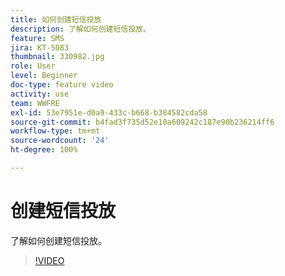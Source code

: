 ```yaml
---
title: 如何创建短信投放
description: 了解如何创建短信投放。
feature: SMS
jira: KT-5083
thumbnail: 330982.jpg
role: User
level: Beginner
doc-type: feature video
activity: use
team: WWFRE
exl-id: 53e7951e-d0a9-433c-b668-b384582cda58
source-git-commit: b4fad3f735d52e10a609242c187e90b236214ff6
workflow-type: tm+mt
source-wordcount: '24'
ht-degree: 100%

---
```


# 创建短信投放

了解如何创建短信投放。

>[!VIDEO](https://video.tv.adobe.com/v/330982)
